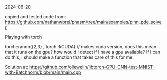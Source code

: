 2024-06-20

copied and tested code from:
https://github.com/nathanwbrei/phasm/tree/main/examples/pinn_pde_solver


Playing with torch

torch::randn({2,3} , torch::kCUDA) // makes cuda version, does this mean that it runs on the gpu?
	how would I detect if I have a gpu available?
		If I can do this, I should make a function that takes care of this for me.
		
Solution at:
https://github.com/ollewelin/libtorch-GPU-CNN-test-MNIST-with-Batchnorm/blob/main/main.cpp		
